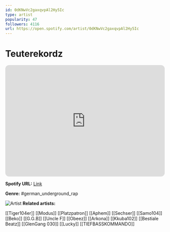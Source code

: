 ```yaml
---
id: 0dKNwVc2gaxqvpAl2Hy5Ic
type: artist
popularity: 47
followers: 4116
url: https://open.spotify.com/artist/0dKNwVc2gaxqvpAl2Hy5Ic
---
```

# Teuterekordz

<iframe style="border-radius:12px" src="https://open.spotify.com/embed/artist/0dKNwVc2gaxqvpAl2Hy5Ic" width="100%" height="352" frameBorder="0" allowfullscreen="" allow="autoplay; clipboard-write; encrypted-media; fullscreen; picture-in-picture" loading="lazy"></iframe>

**Spotify URL:** [Link](https://open.spotify.com/artist/0dKNwVc2gaxqvpAl2Hy5Ic)

**Genre:**  #german_underground_rap

![Artist](https://i.scdn.co/image/ab6761610000e5eb89deeae1b322b18233afce7f)
**Related artists:**

[[Tiger104er]]
[[Modus]]
[[Platzpatron]]
[[Aphem]]
[[Sechser]]
[[Samo104]]
[[Beko]]
[[G.G.B]]
[[Uncle F]]
[[Obeez]]
[[Arkona]]
[[Kkuba102]]
[[Bestiale Beatz]]
[[GlenGang 030]]
[[Lucky]]
[[TIEFBASSKOMMANDO]]
